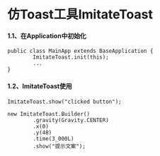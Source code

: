 # 仿Toast工具ImitateToast

#### 1.1、在Application中初始化

```
public class MainApp extends BaseApplication {
        ImitateToast.init(this);
        ...
}
```

#### 1.2、ImitateToast使用
```
ImitateToast.show("clicked button");

new ImitateToast.Builder()
        .gravity(Gravity.CENTER)
        .x(0)
        .y(48)
        .time(3_000L)
        .show("提示文案");
```